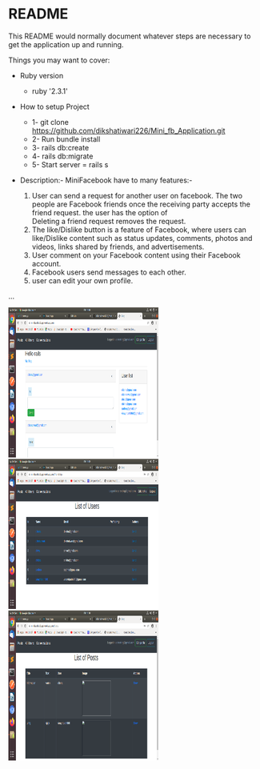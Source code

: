 # README


This README would normally document whatever steps are necessary to get the
application up and running.

Things you may want to cover:

* Ruby version
    * ruby '2.3.1'

* How to setup Project
    * 1- git clone https://github.com/dikshatiwari226/Mini_fb_Application.git
    * 2- Run bundle install
    * 3- rails db:create
    * 4- rails db:migrate
    * 5- Start server = rails s
  
* Description:-
    MiniFacebook have to many features:-

    1. User can send a request for another user on facebook. The two people are Facebook
        friends once the receiving party accepts the friend request. the user has the option of  
        Deleting a friend request removes the request.
    2. The like/Dislike button is a feature of Facebook, where users can like/Dislike content
        such as status updates, comments, photos and videos, links shared by friends, and 
        advertisements. 
    3. User comment on your Facebook content using their Facebook account.
    4. Facebook users send messages to each other.
    5. user can edit your own profile.


...
   <div class="row">
   
   <img src="Screenshot%20from%202020-01-17%2011-08-38.png" height="300" width="300" />

   <img src="Screenshot%20from%202020-01-17%2011-09-49.png" height="300" width="300" />
   
   <img src="Screenshot%20from%202020-01-17%2011-10-34.png" height="300" width="300" />
   
   </div>
  
  
   
   
